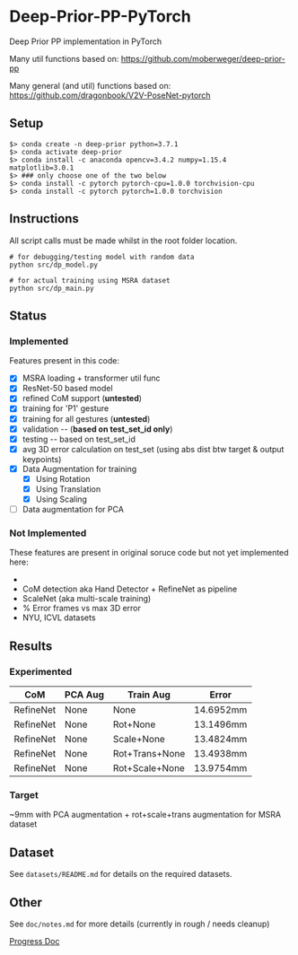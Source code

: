 # Deep-Prior-PP-PyTorch
Deep Prior PP implementation in PyTorch

Many util functions based on: https://github.com/moberweger/deep-prior-pp

Many general (and util) functions based on: https://github.com/dragonbook/V2V-PoseNet-pytorch

## Setup
```
$> conda create -n deep-prior python=3.7.1
$> conda activate deep-prior
$> conda install -c anaconda opencv=3.4.2 numpy=1.15.4 matplotlib=3.0.1
$> ### only choose one of the two below
$> conda install -c pytorch pytorch-cpu=1.0.0 torchvision-cpu
$> conda install -c pytorch pytorch=1.0.0 torchvision
```


## Instructions
All script calls must be made whilst in the root folder location.

```
# for debugging/testing model with random data
python src/dp_model.py

# for actual training using MSRA dataset
python src/dp_main.py
```

## Status
### Implemented
Features present in this code: 

- [x] MSRA loading + transformer util func
- [x] ResNet-50 based model
- [x] refined CoM support (**untested**)
- [x] training for 'P1' gesture
- [x] training for all gestures (**untested**)
- [x] validation -- (**based on test_set_id only**)
- [x] testing -- based on test_set_id
- [x] avg 3D error calculation on test_set (using abs dist btw target & output keypoints)
- [x] Data Augmentation for training 
  - [x] Using Rotation
  - [x] Using Translation
  - [x] Using Scaling
- [ ] Data augmentation for PCA

### Not Implemented
These features are present in original soruce code but not yet implemented here:

- 
- CoM detection aka Hand Detector + RefineNet as pipeline
- ScaleNet (aka multi-scale training)
- % Error frames vs max 3D error
- NYU, ICVL datasets

## Results

### Experimented
|CoM| PCA Aug | Train Aug | Error |
|---|---------|-----------|-------|
|RefineNet|None|None|14.6952mm|
|RefineNet|None|Rot+None|13.1496mm|
|RefineNet|None|Scale+None|13.4824mm|
|RefineNet|None|Rot+Trans+None|13.4938mm|
|RefineNet|None|Rot+Scale+None|13.9754mm|


### Target
~9mm with PCA augmentation + rot+scale+trans augmentation for MSRA dataset

## Dataset
See `datasets/README.md` for details on the required datasets.

## Other
See `doc/notes.md` for more details (currently in rough / needs cleanup)

[Progress Doc](https://imperiallondon-my.sharepoint.com)
